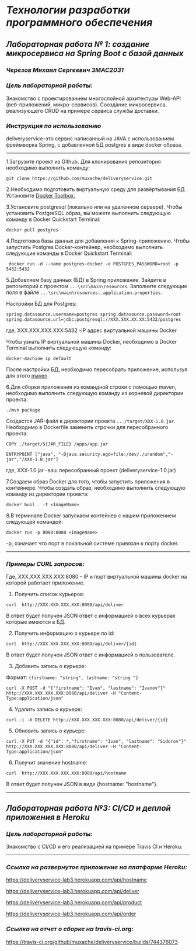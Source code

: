 # *Технологии разработки программного обеспечения*
## *Лабораторная работа № 1: создание микросервиса на Spring Boot с базой данных*
### *Черезов Михаил Сергеевич ЗМАС2031*
### *Цель лабораторной работы:*
Знакомство с проектированием многослойной архитектуры Web-API (веб-приложений, микро-сервисов).
Сооздание микросервиса, реализующего CRUD  на примере сервиса службы доставки.
### *Инструкция по использованию*
deliveryservice-это сервис написанный на JAVA с использованием фреймворка Spring, с добавленной БД postgres в виде docker образа.

---

1.Загрузите проект из Github. Для клонирования репозитория необходимо выполнить команду:



`git clone https://github.com/muxache/deliveryservice.git`



2.Необходимо подготовить виртуальную среду для развёртывания БД . Установите [Docker Toolbox](https://github.com/docker/toolbox/releases), 


3.Установите postgresql  (локально или на удаленном сервере). Чтобы установить PostgreSQL образ, вы можете выполнить следующую команду в Docker Quickstart Terminal:



`docker pull postgres`



4.Подготовка базы данных для добавления к Spring-приложению. Чтобы запустить Postgres Docker-контейнер, необходимо выполнить следующие команды в Docker Quickstart Terminal:



` docker run -d --name postgres-docker -e POSTGRES_PASSWORD=root -p 5432:5432`



5.Добавляем базу данных (БД) в Spring приложение. Зайдите в репозиторий с проектом `...\src\main\resources`. Заполните следующие поля в файле `...\src\main\resources..application.properties`.

Настройки БД для Postgres:



`spring.datasource.username=postgres
spring.datasource.password=root
spring.datasource.url=jdbc:postgresql://XXX.XXX.XX.XX:5432/postgres`



где, XXX.XXX.XXX.XXX:5432 -IP адрес виртуальной машины Docker

Чтобы узнать IP виртуальной машины Docker, необходимо в Docker Terminal выполнить следующую команду:



`docker-machine ip default`



После настройки БД, необходимо пересобрать приложение, используя для этого [maven](https://maven.apache.org/download.cgi). 

6.Для сборки приложения из командной строки с помощью maven, необходимо выполнить следующую команду из корневой директории проекта:



`./mvn package`
  
  
  
  Создастся JAR-файл в директории проекта `.../target/XXX-1.0.jar`. Необходимо в Dockerfile заменить строчки для пересобранного проекта:
  
  
  
`COPY ./target/${JAR_FILE} /apps/app.jar`

`ENTRYPOINT ["java", "-Djava.security.egd=file:/dev/./urandom","-jar","/XXX-1.0.jar"]`



где, XXX-1.0.jar -ваш пересобранный проект (deliveryservice-1.0.jar)
  

7.Создаем образ Docker для того, чтобы запустить приложения в контейнере. Чтобы создать образ, необходимо выполнить следующую команду из директории проекта:



`docker buil . -t <ImageName>`



8.В терминале Docker запускаем контейнер с нашим приложением следующей командой:



`docker run -p 8080:8080 <ImageName>`
  
  
  
  -p, означает что порт в локальной системе привязан к порту  docker.
  
  ---

### *Примеры CURL запросов:*

Где,  XXX.XXX.XXX.XXX:8080 -  IP и порт виртуальной машины  docker на которой работает приложение.


1. Получить список курьеров:



`curl  http://XXX.XXX.XXX.XXX:8080/api/deliver`



В ответ будет получен JSON ответ с информацией о всех курьерах которые имеются в БД.


2. Получить информацию о курьере по id:



`curl  http://XXX.XXX.XXX.XXX:8080/api/deliver/{id} `



В ответ будет получен JSON ответ с информацией о пользователе.


3. Добавить запись о курьере:

Формат: `{firstname: "string", lastname: "string "}`



`curl -X POST -d "{"firstname": "Ivan", "lastname": "Ivanov"}" http://XXX.XXX.XXX.XXX:8080/api/deliver -H "Content-Type:application/json"`



4. Удалить запись о курьере:




`curl -i -X DELETE http://XXX.XXX.XXX.XXX:8080/api/deliver/{id}`





5. Обновить запись о курьере:




`curl -X PUT -d "{"id": *,"firstname": "Ivan", "lastname": "Sidorov"}" http://XXX.XXX.XXX.XXX:8080/api/deliver -H "Content-Type:application/json"`





6. Получит значение hostname:



`curl  http://XXX.XXX.XXX.XXX:8080/api/hostname` 



В ответ будет получен JSON в виде {hostname: "hostname"}.

---
## *Лабораторная работа №3: CI/CD и деплой приложения в Heroku*
### *Цель лабораторной работы:*
Знакомство с CI/CD и его реализацией на примере Travis CI и Heroku.

---
### *Ссылка на развернутое приложение на платформе Heroku:*

<https://deliveryservice-lab3.herokuapp.com/api/hostname>

<https://deliveryservice-lab3.herokuapp.com/api/deliver>

<https://deliveryservice-lab3.herokuapp.com/api/product>

<https://deliveryservice-lab3.herokuapp.com/api/order>

### *Ссылка на отчет о сборке на travis-ci.org:*

<https://travis-ci.org/github/muxache/deliveryservice/builds/744376073>
